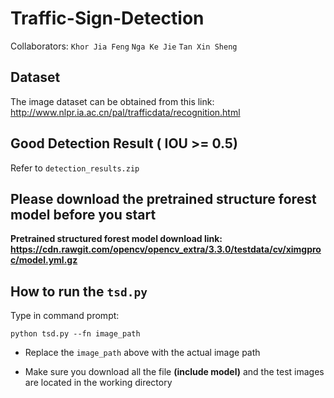 # Traffic-Sign-Detection
Collaborators: 
```Khor Jia Feng``` ```Nga Ke Jie``` ```Tan Xin Sheng```

## Dataset
The image dataset can be obtained from this link: http://www.nlpr.ia.ac.cn/pal/trafficdata/recognition.html

## Good Detection Result ( IOU >= 0.5)
Refer to ```detection_results.zip```

## Please download the pretrained structure forest model before you start

**Pretrained structured forest model download link: https://cdn.rawgit.com/opencv/opencv_extra/3.3.0/testdata/cv/ximgproc/model.yml.gz**

## How to run the `tsd.py`


Type in command prompt:
```
python tsd.py --fn image_path
```

- Replace the `image_path` above with the actual image path

- Make sure you download all the file **(include model)** and the test images are located in the working directory

  
